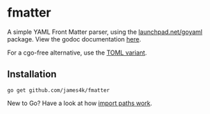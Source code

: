 # fmatter

A simple YAML Front Matter parser, using the [launchpad.net/goyaml](http://godoc.org/launchpad.net/goyaml) package. View the godoc documentation [here](http://godoc.org/github.com/james4k/fmatter).

For a cgo-free alternative, use the [TOML variant](http://github.com/james4k/fmatter/toml).

## Installation

	go get github.com/james4k/fmatter

New to Go? Have a look at how [import paths work](http://golang.org/doc/code.html#remote).

